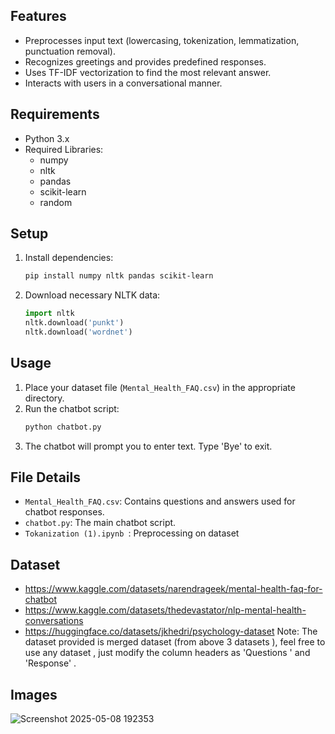 
## Features
- Preprocesses input text (lowercasing, tokenization, lemmatization, punctuation removal).
- Recognizes greetings and provides predefined responses.
- Uses TF-IDF vectorization to find the most relevant answer.
- Interacts with users in a conversational manner.

## Requirements
- Python 3.x
- Required Libraries:
  - numpy
  - nltk
  - pandas
  - scikit-learn
  - random

## Setup
1. Install dependencies:
   ```bash
   pip install numpy nltk pandas scikit-learn
   ```
2. Download necessary NLTK data:
   ```python
   import nltk
   nltk.download('punkt')
   nltk.download('wordnet')
   ```

## Usage
1. Place your dataset file (`Mental_Health_FAQ.csv`) in the appropriate directory.
2. Run the chatbot script:
   ```bash
   python chatbot.py
   ```
3. The chatbot will prompt you to enter text. Type 'Bye' to exit.

## File Details
- `Mental_Health_FAQ.csv`: Contains questions and answers used for chatbot responses.
- `chatbot.py`: The main chatbot script.
- `Tokanization (1).ipynb `: Preprocessing on dataset 
## Dataset 
- https://www.kaggle.com/datasets/narendrageek/mental-health-faq-for-chatbot
- https://www.kaggle.com/datasets/thedevastator/nlp-mental-health-conversations
- https://huggingface.co/datasets/jkhedri/psychology-dataset
  Note: The dataset provided is merged dataset (from above 3 datasets ), feel free to use any dataset , just modify the column headers as 'Questions ' and 'Response' .


## Images
![Screenshot 2025-05-08 192353](https://github.com/user-attachments/assets/d4497276-be9d-46a6-ac44-cdbf8b6364b7)


